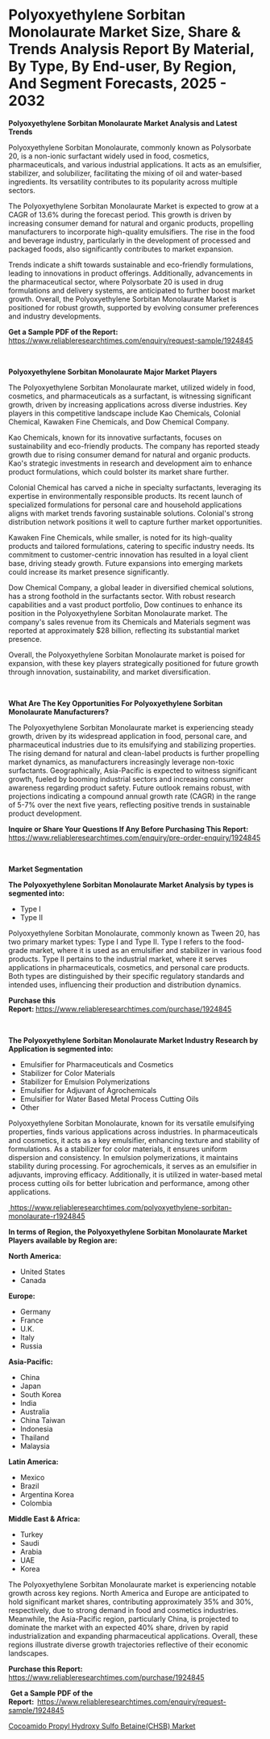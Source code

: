 <p><h1>Polyoxyethylene Sorbitan Monolaurate Market Size, Share & Trends Analysis Report By Material, By Type, By End-user, By Region, And Segment Forecasts, 2025 - 2032</h1></p><p><strong>Polyoxyethylene Sorbitan Monolaurate Market Analysis and Latest Trends</strong></p>
<p><p>Polyoxyethylene Sorbitan Monolaurate, commonly known as Polysorbate 20, is a non-ionic surfactant widely used in food, cosmetics, pharmaceuticals, and various industrial applications. It acts as an emulsifier, stabilizer, and solubilizer, facilitating the mixing of oil and water-based ingredients. Its versatility contributes to its popularity across multiple sectors.</p><p>The Polyoxyethylene Sorbitan Monolaurate Market is expected to grow at a CAGR of 13.6% during the forecast period. This growth is driven by increasing consumer demand for natural and organic products, propelling manufacturers to incorporate high-quality emulsifiers. The rise in the food and beverage industry, particularly in the development of processed and packaged foods, also significantly contributes to market expansion.</p><p>Trends indicate a shift towards sustainable and eco-friendly formulations, leading to innovations in product offerings. Additionally, advancements in the pharmaceutical sector, where Polysorbate 20 is used in drug formulations and delivery systems, are anticipated to further boost market growth. Overall, the Polyoxyethylene Sorbitan Monolaurate Market is positioned for robust growth, supported by evolving consumer preferences and industry developments.</p></p>
<p><strong>Get a Sample PDF of the Report:&nbsp;</strong> <a href="https://www.reliableresearchtimes.com/enquiry/request-sample/1924845?utm_campaign=1994&utm_medium=2&utm_source=Github&utm_content=ia&utm_term=14012025&utm_id=polyoxyethylene-sorbitan-monolaurate">https://www.reliableresearchtimes.com/enquiry/request-sample/1924845</a></p>
<p>&nbsp;</p>
<p><strong>Polyoxyethylene Sorbitan Monolaurate Major Market Players</strong></p>
<p><p>The Polyoxyethylene Sorbitan Monolaurate market, utilized widely in food, cosmetics, and pharmaceuticals as a surfactant, is witnessing significant growth, driven by increasing applications across diverse industries. Key players in this competitive landscape include Kao Chemicals, Colonial Chemical, Kawaken Fine Chemicals, and Dow Chemical Company.</p><p>Kao Chemicals, known for its innovative surfactants, focuses on sustainability and eco-friendly products. The company has reported steady growth due to rising consumer demand for natural and organic products. Kao's strategic investments in research and development aim to enhance product formulations, which could bolster its market share further.</p><p>Colonial Chemical has carved a niche in specialty surfactants, leveraging its expertise in environmentally responsible products. Its recent launch of specialized formulations for personal care and household applications aligns with market trends favoring sustainable solutions. Colonial's strong distribution network positions it well to capture further market opportunities.</p><p>Kawaken Fine Chemicals, while smaller, is noted for its high-quality products and tailored formulations, catering to specific industry needs. Its commitment to customer-centric innovation has resulted in a loyal client base, driving steady growth. Future expansions into emerging markets could increase its market presence significantly.</p><p>Dow Chemical Company, a global leader in diversified chemical solutions, has a strong foothold in the surfactants sector. With robust research capabilities and a vast product portfolio, Dow continues to enhance its position in the Polyoxyethylene Sorbitan Monolaurate market. The company's sales revenue from its Chemicals and Materials segment was reported at approximately $28 billion, reflecting its substantial market presence.</p><p>Overall, the Polyoxyethylene Sorbitan Monolaurate market is poised for expansion, with these key players strategically positioned for future growth through innovation, sustainability, and market diversification.</p></p>
<p>&nbsp;</p>
<p><strong>What Are The Key Opportunities For Polyoxyethylene Sorbitan Monolaurate Manufacturers?</strong></p>
<p><p>The Polyoxyethylene Sorbitan Monolaurate market is experiencing steady growth, driven by its widespread application in food, personal care, and pharmaceutical industries due to its emulsifying and stabilizing properties. The rising demand for natural and clean-label products is further propelling market dynamics, as manufacturers increasingly leverage non-toxic surfactants. Geographically, Asia-Pacific is expected to witness significant growth, fueled by booming industrial sectors and increasing consumer awareness regarding product safety. Future outlook remains robust, with projections indicating a compound annual growth rate (CAGR) in the range of 5-7% over the next five years, reflecting positive trends in sustainable product development.</p></p>
<p><strong>Inquire or Share Your Questions If Any Before Purchasing This Report:</strong> <a href="https://www.reliableresearchtimes.com/enquiry/pre-order-enquiry/1924845?utm_campaign=1994&utm_medium=2&utm_source=Github&utm_content=ia&utm_term=14012025&utm_id=polyoxyethylene-sorbitan-monolaurate">https://www.reliableresearchtimes.com/enquiry/pre-order-enquiry/1924845</a></p>
<p>&nbsp;</p>
<p><strong>Market Segmentation</strong></p>
<p><strong>The Polyoxyethylene Sorbitan Monolaurate Market Analysis by types is segmented into:</strong></p>
<p><ul><li>Type I</li><li>Type II</li></ul></p>
<p><p>Polyoxyethylene Sorbitan Monolaurate, commonly known as Tween 20, has two primary market types: Type I and Type II. Type I refers to the food-grade market, where it is used as an emulsifier and stabilizer in various food products. Type II pertains to the industrial market, where it serves applications in pharmaceuticals, cosmetics, and personal care products. Both types are distinguished by their specific regulatory standards and intended uses, influencing their production and distribution dynamics.</p></p>
<p><strong>Purchase this Report:&nbsp;</strong><a href="https://www.reliableresearchtimes.com/purchase/1924845?utm_campaign=1994&utm_medium=2&utm_source=Github&utm_content=ia&utm_term=14012025&utm_id=polyoxyethylene-sorbitan-monolaurate">https://www.reliableresearchtimes.com/purchase/1924845</a></p>
<p>&nbsp;</p>
<p><strong>The Polyoxyethylene Sorbitan Monolaurate Market Industry Research by Application is segmented into:</strong></p>
<p><ul><li>Emulsifier for Pharmaceuticals and Cosmetics</li><li>Stabilizer for Color Materials</li><li>Stabilizer for Emulsion Polymerizations</li><li>Emulsifier for Adjuvant of Agrochemicals</li><li>Emulsifier for Water Based Metal Process Cutting Oils</li><li>Other</li></ul></p>
<p><p>Polyoxyethylene Sorbitan Monolaurate, known for its versatile emulsifying properties, finds various applications across industries. In pharmaceuticals and cosmetics, it acts as a key emulsifier, enhancing texture and stability of formulations. As a stabilizer for color materials, it ensures uniform dispersion and consistency. In emulsion polymerizations, it maintains stability during processing. For agrochemicals, it serves as an emulsifier in adjuvants, improving efficacy. Additionally, it is utilized in water-based metal process cutting oils for better lubrication and performance, among other applications.</p></p>
<p><a href="https://www.reliableresearchtimes.com/polyoxyethylene-sorbitan-monolaurate-r1924845?utm_campaign=1994&utm_medium=2&utm_source=Github&utm_content=ia&utm_term=14012025&utm_id=polyoxyethylene-sorbitan-monolaurate">&nbsp;https://www.reliableresearchtimes.com/polyoxyethylene-sorbitan-monolaurate-r1924845</a></p>
<p><strong>In terms of Region, the Polyoxyethylene Sorbitan Monolaurate Market Players available by Region are:</strong></p>
<p>
    <p> <strong> North America: </strong>
        <ul>
            <li>United States</li>
            <li>Canada</li>
        </ul>
        </p> 
    <p> <strong> Europe: </strong>
        <ul>
            <li>Germany</li>
            <li>France</li>
            <li>U.K.</li>
            <li>Italy</li>
            <li>Russia</li>
        </ul>
        </p> 
    <p> <strong> Asia-Pacific: </strong>
        <ul>
            <li>China</li>
            <li>Japan</li>
            <li>South Korea</li>
            <li>India</li>
            <li>Australia</li>
            <li>China Taiwan</li>
            <li>Indonesia</li>
            <li>Thailand</li>
            <li>Malaysia</li>
        </ul>
        </p> 
    <p> <strong> Latin America: </strong>
        <ul>
            <li>Mexico</li>
            <li>Brazil</li>
            <li>Argentina Korea</li>
            <li>Colombia</li>
        </ul>
        </p> 
    <p> <strong> Middle East & Africa: </strong>
        <ul>
            <li>Turkey</li>
            <li>Saudi</li>
            <li>Arabia</li>
            <li>UAE</li>
            <li>Korea</li>
        </ul>
    </p>
    </p>
<p><p>The Polyoxyethylene Sorbitan Monolaurate market is experiencing notable growth across key regions. North America and Europe are anticipated to hold significant market shares, contributing approximately 35% and 30%, respectively, due to strong demand in food and cosmetics industries. Meanwhile, the Asia-Pacific region, particularly China, is projected to dominate the market with an expected 40% share, driven by rapid industrialization and expanding pharmaceutical applications. Overall, these regions illustrate diverse growth trajectories reflective of their economic landscapes.</p></p>
<p><strong>Purchase this Report: </strong><a href="https://www.reliableresearchtimes.com/purchase/1924845?utm_campaign=1994&utm_medium=2&utm_source=Github&utm_content=ia&utm_term=14012025&utm_id=polyoxyethylene-sorbitan-monolaurate">https://www.reliableresearchtimes.com/purchase/1924845</a></p>
<p>&nbsp;<strong>Get a Sample PDF of the Report:&nbsp;&nbsp;</strong><a href="https://www.reliableresearchtimes.com/enquiry/request-sample/1924845?utm_campaign=1994&utm_medium=2&utm_source=Github&utm_content=ia&utm_term=14012025&utm_id=polyoxyethylene-sorbitan-monolaurate">https://www.reliableresearchtimes.com/enquiry/request-sample/1924845</a></p>
<p><strong></strong></p>
<p><p><a href="https://github.com/rahu1506/Market-Research-Report-List-6/blob/main/cocoamido-propyl-hydroxy-sulfo-betainechsb-market.md?utm_campaign=1994&utm_medium=2&utm_source=Github&utm_content=ia&utm_term=14012025&utm_id=polyoxyethylene-sorbitan-monolaurate">Cocoamido Propyl Hydroxy Sulfo Betaine(CHSB) Market</a></p></p>
